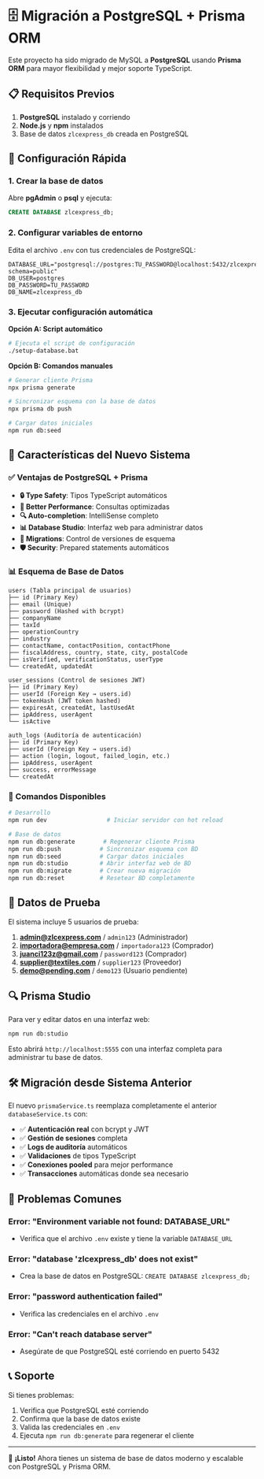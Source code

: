 # 🗄️ Migración a PostgreSQL + Prisma ORM

Este proyecto ha sido migrado de MySQL a **PostgreSQL** usando **Prisma ORM** para mayor flexibilidad y mejor soporte TypeScript.

## 📋 Requisitos Previos

1. **PostgreSQL** instalado y corriendo
2. **Node.js** y **npm** instalados
3. Base de datos `zlcexpress_db` creada en PostgreSQL

## 🚀 Configuración Rápida

### 1. Crear la base de datos

Abre **pgAdmin** o **psql** y ejecuta:

```sql
CREATE DATABASE zlcexpress_db;
```

### 2. Configurar variables de entorno

Edita el archivo `.env` con tus credenciales de PostgreSQL:

```env
DATABASE_URL="postgresql://postgres:TU_PASSWORD@localhost:5432/zlcexpress_db?schema=public"
DB_USER=postgres
DB_PASSWORD=TU_PASSWORD
DB_NAME=zlcexpress_db
```

### 3. Ejecutar configuración automática

**Opción A: Script automático**
```bash
# Ejecuta el script de configuración
./setup-database.bat
```

**Opción B: Comandos manuales**
```bash
# Generar cliente Prisma
npx prisma generate

# Sincronizar esquema con la base de datos
npx prisma db push

# Cargar datos iniciales
npm run db:seed
```

## 🎯 Características del Nuevo Sistema

### ✅ Ventajas de PostgreSQL + Prisma

- **🔒 Type Safety**: Tipos TypeScript automáticos
- **🚀 Better Performance**: Consultas optimizadas
- **🔍 Auto-completion**: IntelliSense completo
- **📊 Database Studio**: Interfaz web para administrar datos
- **🔄 Migrations**: Control de versiones de esquema
- **🛡️ Security**: Prepared statements automáticos

### 📊 Esquema de Base de Datos

```
users (Tabla principal de usuarios)
├── id (Primary Key)
├── email (Unique)
├── password (Hashed with bcrypt)
├── companyName
├── taxId
├── operationCountry
├── industry
├── contactName, contactPosition, contactPhone
├── fiscalAddress, country, state, city, postalCode
├── isVerified, verificationStatus, userType
└── createdAt, updatedAt

user_sessions (Control de sesiones JWT)
├── id (Primary Key)
├── userId (Foreign Key → users.id)
├── tokenHash (JWT token hashed)
├── expiresAt, createdAt, lastUsedAt
├── ipAddress, userAgent
└── isActive

auth_logs (Auditoría de autenticación)
├── id (Primary Key)
├── userId (Foreign Key → users.id)
├── action (login, logout, failed_login, etc.)
├── ipAddress, userAgent
├── success, errorMessage
└── createdAt
```

### 🔧 Comandos Disponibles

```bash
# Desarrollo
npm run dev                 # Iniciar servidor con hot reload

# Base de datos
npm run db:generate        # Regenerar cliente Prisma
npm run db:push           # Sincronizar esquema con BD
npm run db:seed           # Cargar datos iniciales
npm run db:studio         # Abrir interfaz web de BD
npm run db:migrate        # Crear nueva migración
npm run db:reset          # Resetear BD completamente
```

## 👥 Datos de Prueba

El sistema incluye 5 usuarios de prueba:

1. **admin@zlcexpress.com** / `admin123` (Administrador)
2. **importadora@empresa.com** / `importadora123` (Comprador)
3. **juanci123z@gmail.com** / `password123` (Comprador)
4. **supplier@textiles.com** / `supplier123` (Proveedor)
5. **demo@pending.com** / `demo123` (Usuario pendiente)

## 🔍 Prisma Studio

Para ver y editar datos en una interfaz web:

```bash
npm run db:studio
```

Esto abrirá `http://localhost:5555` con una interfaz completa para administrar tu base de datos.

## 🛠️ Migración desde Sistema Anterior

El nuevo `prismaService.ts` reemplaza completamente el anterior `databaseService.ts` con:

- ✅ **Autenticación real** con bcrypt y JWT
- ✅ **Gestión de sesiones** completa
- ✅ **Logs de auditoría** automáticos
- ✅ **Validaciones** de tipos TypeScript
- ✅ **Conexiones pooled** para mejor performance
- ✅ **Transacciones** automáticas donde sea necesario

## 🚨 Problemas Comunes

### Error: "Environment variable not found: DATABASE_URL"
- Verifica que el archivo `.env` existe y tiene la variable `DATABASE_URL`

### Error: "database 'zlcexpress_db' does not exist"
- Crea la base de datos en PostgreSQL: `CREATE DATABASE zlcexpress_db;`

### Error: "password authentication failed"
- Verifica las credenciales en el archivo `.env`

### Error: "Can't reach database server"
- Asegúrate de que PostgreSQL esté corriendo en puerto 5432

## 📞 Soporte

Si tienes problemas:

1. Verifica que PostgreSQL esté corriendo
2. Confirma que la base de datos existe
3. Valida las credenciales en `.env`
4. Ejecuta `npm run db:generate` para regenerar el cliente

---

🎉 **¡Listo!** Ahora tienes un sistema de base de datos moderno y escalable con PostgreSQL y Prisma ORM.
